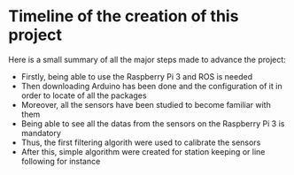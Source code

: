 # Timeline of the creation of this project

Here is a small summary of all the major steps made to advance the project:

  -  Firstly, being able to use the Raspberry Pi 3 and ROS is needed  
  -  Then downloading Arduino has been done and the configuration of it in order to locate of all the packages  
  -  Moreover, all the sensors have been studied to become familiar with them  
  -  Being able to see all the datas from the sensors on the Raspberry Pi 3 is mandatory  
  -  Thus, the first filtering algorith were used to calibrate the sensors  
  -  After this, simple algorithm were created for station keeping or line following for instance  